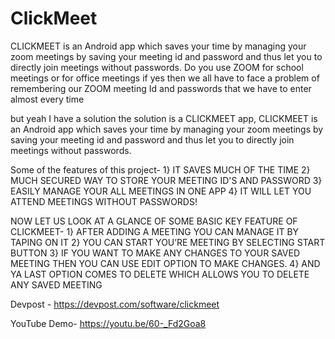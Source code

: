# ClickMeet
CLICKMEET is an Android app which saves your time by managing your zoom meetings by saving your meeting id and password and thus let you to directly join meetings without passwords.
Do you use ZOOM for school meetings or for office meetings if yes then we all have to face a problem of remembering our ZOOM meeting Id and passwords that we have to enter almost every time

but yeah I have a solution the solution is a CLICKMEET app, CLICKMEET is an Android app which saves your time by managing your zoom meetings by saving your meeting id and password and thus let you to directly join meetings without passwords.

Some of the features of this project- 1} IT SAVES MUCH OF THE TIME 2} MUCH SECURED WAY TO STORE YOUR MEETING ID'S AND PASSWORD 3} EASILY MANAGE YOUR ALL MEETINGS IN ONE APP 4} IT WILL LET YOU ATTEND MEETINGS WITHOUT PASSWORDS!

NOW LET US LOOK AT A GLANCE OF SOME BASIC KEY FEATURE OF CLICKMEET- 1} AFTER ADDING A MEETING YOU CAN MANAGE IT BY TAPING ON IT 2} YOU CAN START YOU’RE MEETING BY SELECTING START BUTTON 3} IF YOU WANT TO MAKE ANY CHANGES TO YOUR SAVED MEETING THEN YOU CAN USE EDIT OPTION TO MAKE CHANGES. 4} AND YA LAST OPTION COMES TO DELETE WHICH ALLOWS YOU TO DELETE ANY SAVED MEETING

Devpost - https://devpost.com/software/clickmeet

YouTube Demo- https://youtu.be/60-_Fd2Goa8
